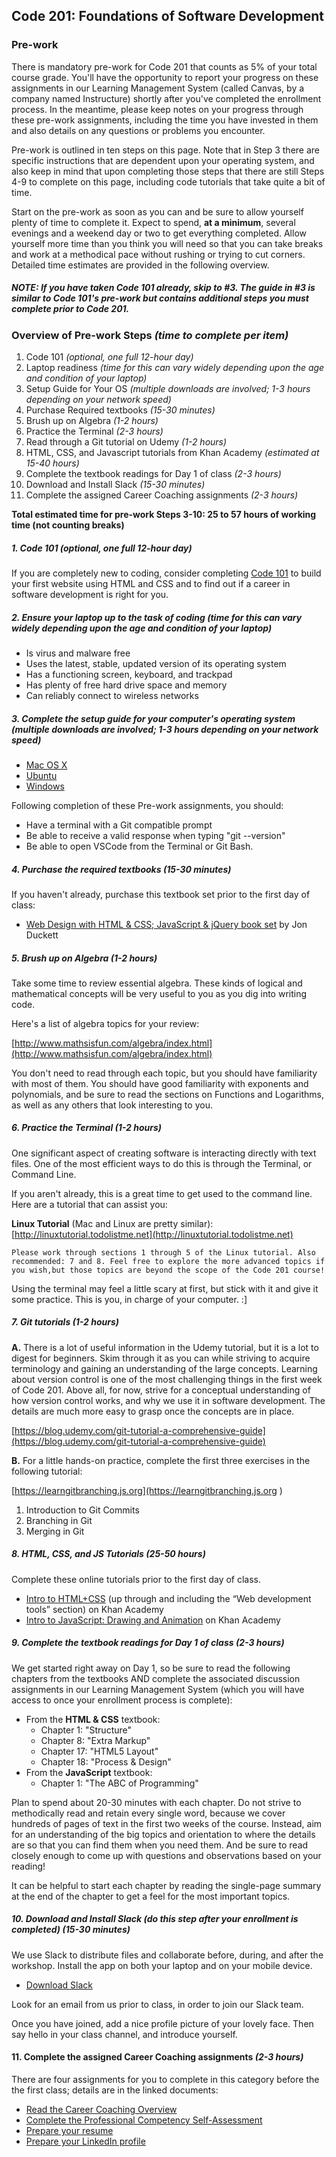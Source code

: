 Code 201: Foundations of Software Development
-----------------------

### Pre-work

There is mandatory pre-work for Code 201 that counts as 5% of your total course grade. You'll have the opportunity to report your progress on these assignments in our Learning Management System (called Canvas, by a company named Instructure) shortly after you've completed the enrollment process. In the meantime, please keep notes on your progress through these pre-work assignments, including the time you have invested in them and also details on any questions or problems you encounter.

Pre-work is outlined in ten steps on this page. Note that in Step 3 there are specific instructions that are dependent upon your operating system, and also keep in mind that upon completing those steps that there are still Steps 4-9 to complete on this page, including code tutorials that take quite a bit of time.

Start on the pre-work as soon as you can and be sure to allow yourself plenty of time to complete it. Expect to spend, **at a minimum**, several evenings and a weekend day or two to get everything completed. Allow yourself more time than you think you will need so that you can take breaks and work at a methodical pace without rushing or trying to cut corners. Detailed time estimates are provided in the following overview.

##### NOTE: If you have taken Code 101 already, skip to #3. The guide in #3 is similar to Code 101's pre-work but contains additional steps you must complete prior to Code 201.

### Overview of Pre-work Steps *(time to complete per item)*

1. Code 101 *(optional, one full 12-hour day)*
1. Laptop readiness *(time for this can vary widely depending upon the age and condition of your laptop)*
1. Setup Guide for Your OS *(multiple downloads are involved; 1-3 hours depending on your network speed)*
1. Purchase Required textbooks *(15-30 minutes)*
1. Brush up on Algebra *(1-2 hours)*
1. Practice the Terminal *(2-3 hours)*
1. Read through a Git tutorial on Udemy *(1-2 hours)*
1. HTML, CSS, and Javascript tutorials from Khan Academy *(estimated at 15-40 hours)*
1. Complete the textbook readings for Day 1 of class *(2-3 hours)*
1. Download and Install Slack *(15-30 minutes)*
1. Complete the assigned Career Coaching assignments *(2-3 hours)*

**Total estimated time for pre-work Steps 3-10: 25 to 57 hours of working time (not counting breaks)**

##### 1. Code 101 *(optional, one full 12-hour day)*
If you are completely new to coding, consider completing <a href="https://www.codefellows.org/courses/code-101/intro-to-software-development-and-careers-in-tech">Code 101</a> to build your first website using HTML and CSS and to find out if a career in software development is right for you.

##### 2. Ensure your laptop up to the task of coding *(time for this can vary widely depending upon the age and condition of your laptop)*

  - Is virus and malware free
  - Uses the latest, stable, updated version of its operating system
  - Has a functioning screen, keyboard, and trackpad
  - Has plenty of free hard drive space and memory
  - Can reliably connect to wireless networks

##### 3. Complete the setup guide for your computer's operating system *(multiple downloads are involved; 1-3 hours depending on your network speed)*

  - [Mac OS X](prework/mac/1_terminal.md)
  - [Ubuntu](prework/ubuntu/1_terminal.md)
  - [Windows](prework/windows/1_terminal.md)

Following completion of these Pre-work assignments, you should:
 - Have a terminal with a Git compatible prompt
 - Be able to receive a valid response when typing "git --version"
 - Be able to open VSCode from the Terminal or Git Bash.

##### 4. Purchase the required textbooks *(15-30 minutes)*

If you haven't already, purchase this textbook set prior to the first day of class:

  - <a href="http://www.amazon.com/Web-Design-HTML-JavaScript-jQuery/dp/1119038634/ref=mt_hardcover?_encoding=UTF8&amp;me=">Web Design with HTML &amp; CSS; JavaScript &amp; jQuery book set</a> by Jon Duckett

##### 5. Brush up on Algebra *(1-2 hours)*

Take some time to review essential algebra. These kinds of logical and mathematical concepts will be very useful to you as you dig into writing code.

Here's a list of algebra topics for your review:

[http://www.mathsisfun.com/algebra/index.html](http://www.mathsisfun.com/algebra/index.html)

You don't need to read through each topic, but you should have familiarity with most of them. You should have good familiarity with exponents and polynomials, and be sure to read the sections on Functions and Logarithms, as well as any others that look interesting to you.

##### 6. Practice the Terminal *(1-2 hours)*

One significant aspect of creating software is interacting directly with text files. One of the most efficient ways to do this is through the Terminal, or Command Line.

If you aren't already, this is a great time to get used to the command line. Here are a tutorial that can assist you:

 **Linux Tutorial** (Mac and Linux are pretty similar): [http://linuxtutorial.todolistme.net](http://linuxtutorial.todolistme.net)

	Please work through sections 1 through 5 of the Linux tutorial. Also recommended: 7 and 8. Feel free to explore the more advanced topics if you wish,but those topics are beyond the scope of the Code 201 course!

Using the terminal may feel a little scary at first, but stick with it and give it some practice. This is you, in charge of your computer. :]

##### 7. Git tutorials *(1-2 hours)*

**A.** There is a lot of useful information in the Udemy tutorial, but it is a lot to digest for beginners. Skim through it as you can while striving to acquire terminology and gaining an understanding of the large concepts. Learning about version control is one of the most challenging things in the first week of Code 201. Above all, for now, strive for a conceptual understanding of how version control works, and why we use it in software development. The details are much more easy to grasp once the concepts are in place.

[https://blog.udemy.com/git-tutorial-a-comprehensive-guide](https://blog.udemy.com/git-tutorial-a-comprehensive-guide)

**B.** For a little hands-on practice, complete the first three exercises in the following tutorial:

[https://learngitbranching.js.org](https://learngitbranching.js.org )

1. Introduction to Git Commits
1. Branching in Git
1. Merging in Git

##### 8. HTML, CSS, and JS Tutorials *(25-50 hours)*
Complete these online tutorials prior to the first day of class.

   - <a href="https://www.khanacademy.org/computing/computer-programming/html-css">Intro to HTML+CSS</a> (up through and including the “Web development tools” section) on Khan Academy
   - <a href="https://www.khanacademy.org/computing/computer-programming/programming">Intro to JavaScript: Drawing and Animation</a> on Khan Academy

##### 9. Complete the textbook readings for Day 1 of class *(2-3 hours)*

We get started right away on Day 1, so be sure to read the following chapters from the textbooks AND complete the associated discussion assignments in our Learning Management System (which you will have access to once your enrollment process is complete):

- From the **HTML & CSS** textbook:
  - Chapter 1: "Structure"
  - Chapter 8: "Extra Markup"
  - Chapter 17: "HTML5 Layout"
  - Chapter 18: "Process & Design"
- From the **JavaScript** textbook:
  - Chapter 1: "The ABC of Programming"

Plan to spend about 20-30 minutes with each chapter. Do not strive to methodically read and retain every single word, because we cover hundreds of pages of text in the first two weeks of the course. Instead, aim for an understanding of the big topics and orientation to where the details are so that you can find them when you need them. And be sure to read closely enough to come up with questions and observations based on your reading!

It can be helpful to start each chapter by reading the single-page summary at the end of the chapter to get a feel for the most important topics.

##### 10. Download and Install Slack (do this step after your enrollment is completed) *(15-30 minutes)*

We use Slack to distribute files and collaborate before, during, and after the workshop. Install the app on both your laptop and on your mobile device.

  - [Download Slack](https://slack.com/downloads)

Look for an email from us prior to class, in order to join our Slack team.

Once you have joined, add a nice profile picture of your lovely face. Then say hello in your class channel, and introduce yourself.

#### 11. Complete the assigned Career Coaching assignments *(2-3 hours)*

There are four assignments for you to complete in this category before the the first class; details are in the linked documents:

- [Read the Career Coaching Overview](https://github.com/codefellows/career_coaching)
- [Complete the Professional Competency Self-Assessment](https://github.com/codefellows/career_coaching/blob/master/Code_201/Professional_Competency_Self-Assessment.md)
- [Prepare your resume](https://github.com/codefellows/career_coaching/blob/master/Code_201/Prepare_Your_Resume.md)
- [Prepare your LinkedIn profile](https://github.com/codefellows/career_coaching/blob/master/Code_201/Prepare_Your_LinkedIn.md)